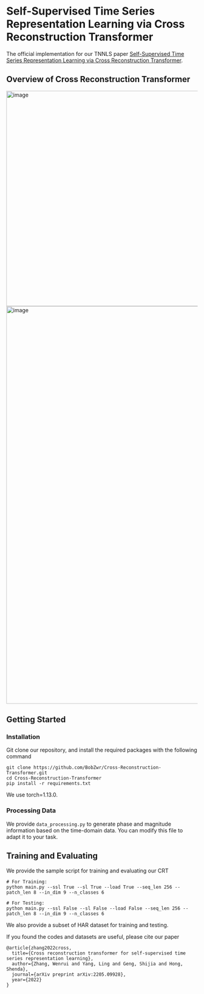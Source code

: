 # Self-Supervised Time Series Representation Learning via Cross Reconstruction Transformer
The official implementation for our TNNLS paper [Self-Supervised Time Series Representation Learning via Cross Reconstruction Transformer](https://arxiv.org/abs/2205.09928).

## Overview of Cross Reconstruction Transformer
<img width="567" alt="image" src="https://github.com/BobZwr/Cross-Reconstruction-Transformer/assets/62683396/8db0886f-1c2c-4a29-af34-126140a0883f">

<img width="1047" alt="image" src="https://github.com/BobZwr/Cross-Reconstruction-Transformer/assets/62683396/4b535ecf-3e85-43ae-baf6-f29686581ddc">

## Getting Started
### Installation
Git clone our repository, and install the required packages with the following command
```
git clone https://github.com/BobZwr/Cross-Reconstruction-Transformer.git
cd Cross-Reconstruction-Transformer
pip install -r requirements.txt
```
We use torch=1.13.0.

### Processing Data
We provide `data_processing.py` to generate phase and magnitude information based on the time-domain data. You can modify this file to adapt it to your task.

## Training and Evaluating
We provide the sample script for training and evaluating our CRT
```
# For Training:
python main.py --ssl True --sl True --load True --seq_len 256 --patch_len 8 --in_dim 9 --n_classes 6
```

```
# For Testing:
python main.py --ssl False --sl False --load False --seq_len 256 --patch_len 8 --in_dim 9 --n_classes 6
```
We also provide a subset of HAR dataset for training and testing.

If you found the codes and datasets are useful, please cite our paper
```
@article{zhang2022cross,
  title={Cross reconstruction transformer for self-supervised time series representation learning},
  author={Zhang, Wenrui and Yang, Ling and Geng, Shijia and Hong, Shenda},
  journal={arXiv preprint arXiv:2205.09928},
  year={2022}
}
```
